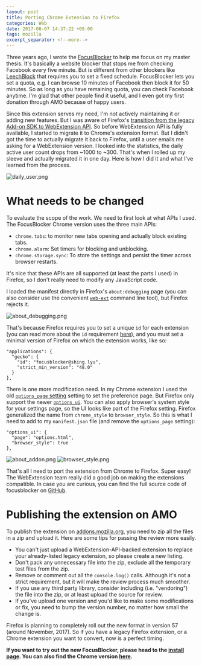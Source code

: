 ```yaml
---
layout: post
title: Porting Chrome Extension to Firefox
categories: Web
date: 2017-08-07 14:37:22 +08:00
tags: mozilla
excerpt_separator: <!--more-->
---
```


Three years ago, I wrote the [FocusBlocker][oldfb] to help me focus on my master thesis. It's basically a website blocker that stops me from checking Facebook every five minute. But is different from other blockers like [LeechBlock][leechblock] that requires you to set a fixed schedule. FocusBlocker lets you set a quota, e.g. I can browse 10 minutes of Facebook then block it for 50 minutes. So as long as you have remaining quota, you can check Facebook anytime. I'm glad that other people find it useful, and I even got my first donation through AMO because of happy users.

Since this extension serves my need, I'm not actively maintaining it or adding new features. But I was aware of Firefox's [transition from the legacy Add-on SDK to WebExtension API][transition]. So before WebExtension API is fully available, I started to migrate it to Chrome's extension format. But I didn't got the time to actually migrate it back to Firefox, until a user emails me asking for a WebExtension version. I looked into the statistics, the daily active user count drops from ~1000 to ~300. That's when I rolled up my sleeve and actually migrated it in one day. Here is how I did it and what I've learned from the process.

<!--more-->

![daily_user.png]({{site_url}}/blog_assets/webext/daily_user.png)

# What needs to be changed
To evaluate the scope of the work. We need to first look at what APIs I used. The FocusBlocker Chrome version uses the three main APIs:

* `chrome.tabs`: to monitor new tabs opening and actually block existing tabs.
* `chrome.alarm`: Set timers for blocking and unblocking.
* `chrome.storage.sync`: To store the settings and persist the timer across browser restarts.

It's nice that these APIs are all supported (at least the parts I used) in Firefox, so I don't really need to modify any JavaScript code.

I loaded the manifest directly in Firefox's `about:debugging` page (you can also consider use the convenient [`web-ext`][web-ext] command line tool), but Firefox rejects it.

![about_debugging.png]({{site_url}}/blog_assets/webext/about_debugging.png)

That's because Firefox requires you to set a unique `id` for each extension (you can read more about the `id` requirement [here][id_req]), and you must set a minimal version of Firefox on which the extension works, like so:

```
"applications": {
  "gecko": {
    "id": "focusblocker@shing.lyu",
    "strict_min_version": "48.0"
  }
},
```

There is one more modification need. In my Chrome extension I used the old [`options_page` setting][options_page] setting to set the preference page. But Firefox only support the newer [`options_ui`][options_ui]. You can also apply browser's system style for your settings page, so the UI looks like part of the Firefox setting. Firefox generalized the name from `chrome_style` to `browser_style`. So this is what I need to add to my `manifest.json` file (and remove the `options_page` setting):

```
"options_ui": {
  "page": "options.html",
  "browser_style": true
},
```


![about_addon.png]({{site_url}}/blog_assets/webext/about_addon.png)
![browser_style.png]({{site_url}}/blog_assets/webext/browser_style.png)

That's all I need to port the extension from Chrome to Firefox. Super easy! The WebExtension team really did a good job on making the extensions compatible. In case you are curious, you can find the full source code of focusblocker on [GitHub][github].

# Publishing the extension on AMO

To publish the extension on [addons.mozilla.org][amo], you need to zip all the files in a zip and upload it. Here are some tips for passing the review more easily. 

* You can't just upload a WebExtension-API-backed extension to replace your already-listed legacy extension, so please create a new listing.
* Don't pack any unnecessary file into the zip, exclude all the temporary test files from the zip.
* Remove or comment out all the `console.log()` calls. Although it's not a strict requirement, but it will make the review process much smoother.
* If you use any third party library, consider including (i.e. "vendoring") the file into the zip, or at least upload the source for review.
* If you've upload one version and you'd like to make some modifications or fix, you need to bump the version number, no matter how small the change is.

Firefox is planning to completely roll out the new format in version 57 (around November, 2017). So if you have a legacy Firefox extension, or a Chrome extension you want to convert, now is a perfect timing.

__If you want to try out the new FocusBlocker, please head to the [install page][amofb]. You can also find the Chrome version [here][chromefb].__

[web-ext]: https://developer.mozilla.org/en-US/Add-ons/WebExtensions/Getting_started_with_web-ext
[id_req]: https://developer.mozilla.org/en-US/Add-ons/WebExtensions/WebExtensions_and_the_Add-on_ID
[options_page]: https://developer.chrome.com/extensions/options
[options_ui]: https://developer.mozilla.org/en-US/Add-ons/WebExtensions/manifest.json/options_ui
[amo]: https://addons.mozilla.org
[oldfb]: https://addons.mozilla.org/en-US/firefox/addon/focusblocker/?src=userprofile
[leechblock]: https://addons.mozilla.org/en-US/firefox/addon/leechblock/
[transition]: https://blog.mozilla.org/addons/2015/08/21/the-future-of-developing-firefox-add-ons/
[github]: https://github.com/shinglyu/focusblocker
[amofb]: https://addons.mozilla.org/en-US/firefox/addon/focusblocker-new/
[chromefb]: https://chrome.google.com/webstore/detail/focusblocker/bejdhniafighghjelnmhhcgongokdhbi?hl=en-US
